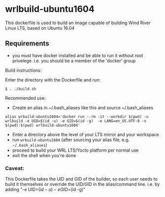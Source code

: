 # wrlbuild-ubuntu1604

This dockerfile is used to build an image capable of building Wind River Linux LTS, based on Ubuntu 16.04

## Requirements
- you must have docker installed and be able to run it without root privelege. i.e. you should be a member of the 'docker' group


Build instructions:

Enter the directory with the Dockerfile and run:
```
$ . ./build.sh
```

Recommended use:

- Create an alias in ~/.bash_aliases like this and source ~/.bash_aliases

```
alias wrbuild-ubuntu1604='docker run --rm -it --workdir $(pwd) -u wrlbuild -e UID=$(id -u) -e GID=$(id -g)  -e LANG=en_US.UTF-8 -v $(pwd):$(pwd) wrlbuild-ubuntu1604'
```

- Enter a directory above the level of your LTS mirror and your workspace
- run `wrbuild-ubuntu1604` (after sourcing your alias file, e.g. `~/.bash_aliases`)
- proceed to build your WRL LTS/Yocto platform per normal use
- exit the shell when you're done

### Caveat:
This Dockerfile takes the  UID and GID of the builder, so each user needs to build it themselves or override the UID/GID in the alias/command line. i.e. by adding "-e UID=$(id -u) -e GID=$(id -g)"
